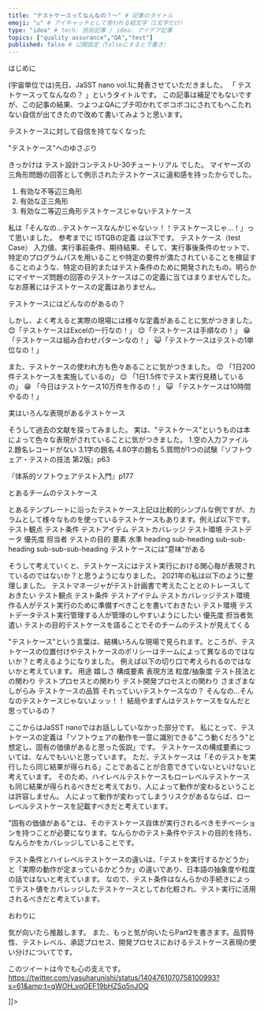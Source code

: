 ```yaml
---
title: "テストケースってなんなの？〜" # 記事のタイトル
emoji: "⚖️" # アイキャッチとして使われる絵文字（1文字だけ）
type: "idea" # tech: 技術記事 / idea: アイデア記事
topics: ["quality assurance","QA","test"]
published: false # 公開設定（falseにすると下書き）
---
```


はじめに

(宇宙単位では)先日、JaSST nano vol.1に発表させていただきました。
「
テストケースってなんなの？
」というタイトルです。
この記事は補足でもないですが、この記事の結果、つよつよQAにブチ叩かれてボコボコにされてもへこたれない自信が出てきたので改めて書いてみようと思います。

テストケースに対して自信を持てなくなった

"テストケース"へのゆさぶり

きっかけは
テスト設計コンテストU-30チュートリアル
でした。
マイヤーズの三角形問題の回答として例示されたテストケースに違和感を持ったからでした。
1. 有効な不等辺三角形
2. 有効な正三角形
3. 有効な二等辺三角形テストケースじゃないテストケース

私は「そんなの…テストケースなんかじゃないッ！！テストケースじゃ…！」って思いました。
参考までに
ISTQBの定義
は以下です。
テストケース（test Case）
入力値、実行事前条件、期待結果、そして、実行事後条件のセットで、特定のプログラムパスを用いることや特定の要件が満たされていることを検証することのような、特定の目的またはテスト条件のために開発されたもの。明らかにマイヤーズ問題の回答のテストケースはこの定義に当てはまりませんでした。なお原著にはテストケースの定義はありません。

テストケースにはどんなのがあるの？

しかし、よく考えると実際の現場には様々な定義があることに気がつきました。
😊「テストケースはExcelの一行なの！」
😌「テストケースは手順なの！」
😁「テストケースは組み合わせパターンなの！」
😺「テストケースはテストの1単位なの！」

また、テストケースの使われ方も色々あることに気がつきました。
😊 「1日200件テストケースを実施しているの」
😌 「1日1.5件でテスト実行見積しているの」
😁 「今日はテストケース10万件を作るの！」
😺 「テストケースは10時間やるの！」

実はいろんな表現があるテストケース

そうして過去の文献を探ってみました。
実は、"テストケース"というものは本によって色々な表現がされていることに気がつきました。
1.空の入力ファイル
2.題名レコードがない
3.1字の題名
4.80字の題名
5.質問が1つの試験『ソフトウェア・テストの技法 第2版』p63 &nbsp;

『体系的ソフトウェアテスト入門』p177

とあるチームのテストケース

とあるテンプレートに沿ったテストケース上記は比較的シンプルな例ですが、カラムとして様々なものを使っているテストケースもあります。例えば以下です。
テスト観点
テスト条件
テストアイテム
テストカバレッジ
テスト環境
テストデータ
優先度
担当者
テストの目的
要素
水準
heading
sub-heading
sub-sub-heading
sub-sub-sub-heading
テストケースには”意味”がある

そうして考えていくと、テストケースにはテスト実行における関心毎が表現されているのではないか？と思うようになりました。
2021年の私は以下のように整理しました。
テストマネージャがテスト計画書で考えたこととのトレースしておきたい
テスト観点
テスト条件
テストアイテム
テストカバレッジテスト環境作る人がテスト実行のために準備すべきことを書いておきたい
テスト環境
テストデータテスト実行管理する人が管理のしやすいようにしたい
優先度
担当者気遣い
テストの目的テストケースを語ることでそのチームのテストが見えてくる

"テストケース"という言葉は、結構いろんな現場で見られます。ところが、テストケースの位置付けやテストケースのポリシーはチームによって異なるのではないか？と考えるようになりました。
例えば以下の切り口で考えられるのではないかと考えています。
用途
嬉しさ
構成要素
表現方法
粒度/抽象度
テスト技法との関わり
テストプロセスとの関わり
テスト開発プロセスとの関わり
さまざまなしがらみ
テストケースの品質
それっていいテストケースなの？
そんなの…そんなのテストケースじゃないよッッ！！
結局やまずんはテストケースをなんだと思っているの？

ここからはJaSST nanoではお話ししていなかった部分です。
私にとって、テストケースの定義は「ソフトウェアの動作を一意に識別できる"こう動くだろう"と想定し、固有の価値があると思った仮説」です。
テストケースの構成要素については、なんでもいいと思っています。
ただ、テストケースは「そのテストを実行したら同じ結果が得られる」ことであることが合意できていないといけないと考えています。
そのため、ハイレベルテストケースもローレベルテストケースも同じ結果が得られるべきだと考えており、人によって動作が変わるということは許容しません。
人によって動作が変わってしまうリスクがあるならば、ローレベルテストケースを記載すべきだと考えています。

"固有の価値がある"とは、そのテストケース自体が実行されるべきモチベーションを持つことが必要になります。なんらかのテスト条件やテストの目的を持ち、なんらかをカバレッジしていることです。

テスト条件とハイレベルテストケースの違いは、「テストを実行するかどうか」と「実際の動作が定まっているかどうか」の違いであり、日本語の抽象度や粒度の話ではないと考えています。
なので、テスト条件はなんらかの手続きによってテスト値をカバレッジしたテストケースとしてお化粧され、テスト実行に活用されるべきだと考えています。

おわりに

気が向いたら推敲します。
また、もっと気が向いたらPart2を書きます。品質特性、テストレベル、承認プロセス、開発プロセスにおけるテストケース表現の使い分けについてです。

このツイートは今でも心の支えです。https://twitter.com/yasuharunishi/status/1404761070758100993?s=61&amp;t=qWOH_vqOEF19bHZSq5nJOQ

]]>